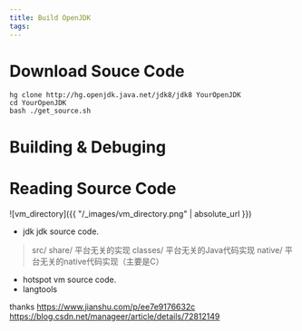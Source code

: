 ```yaml
---
title: Build OpenJDK
tags:
---
```


# Download Souce Code
```
hg clone http://hg.openjdk.java.net/jdk8/jdk8 YourOpenJDK 
cd YourOpenJDK 
bash ./get_source.sh
```
# Building & Debuging

# Reading Source Code
![vm_directory]({{ "/_images/vm_directory.png" | absolute_url }})
- jdk
jdk source code.
>src/
>  share/       平台无关的实现
>    classes/     平台无关的Java代码实现
>    native/      平台无关的native代码实现（主要是C）

- hotspot
vm source code.
- langtools



thanks
https://www.jianshu.com/p/ee7e9176632c
https://blog.csdn.net/manageer/article/details/72812149
